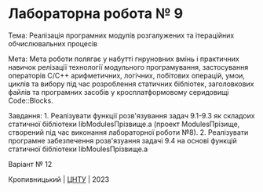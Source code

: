 ﻿# Лабораторна робота № 9

Тема: Реалізація програмних модулів розгалужених та ітераційних обчислювальних процесів

Мета: Мета роботи полягає у набутті гнруновних вмінь і практичних навичок релізації технології модульного програмування, застосування операторів С/С++ арифметичних, логічних, побітових операцій, умои, циклів та вибору під час розроблення статичних бібліотек, заголовкових файлів та програмних засобів у кросплатформовому серидовищі Code::Blocks.

Завдання: 
      1. Реалізувати функції розв'язування задач 9.1-9.3 як складоих статичної бібліотеки libModulesПрізвище.а (проект ModulesПрізище, створений під час виконання лабораторної роботи №8).
      2. Реалізувати програмне забезпечення розв'язуання задачі 9.4 на основі функцій статичної бібліотеки libMoulesПрізвище.а

Варіант № 12

Кропивницький | <a href="http://www.kntu.kr.ua/">ЦНТУ</a> | 2023
